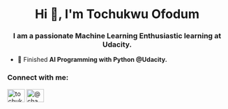 <h1 align="center">Hi 👋, I'm Tochukwu Ofodum</h1>
<h3 align="center">I am a passionate Machine Learning Enthusiastic learning at Udacity.</h3>

- 🔭 Finished **AI Programming with Python @Udacity.**

<h3 align="left">Connect with me:</h3>
<p align="left">
<a href="https://twitter.com/tochukwu_ofodum" target="blank"><img align="center" src="https://raw.githubusercontent.com/rahuldkjain/github-profile-readme-generator/master/src/images/icons/Social/twitter.svg" alt="tochukwu_ofodum" height="30" width="40" /></a>
<a href="https://instagram.com/@champraise" target="blank"><img align="center" src="https://raw.githubusercontent.com/rahuldkjain/github-profile-readme-generator/master/src/images/icons/Social/instagram.svg" alt="@champraise" height="30" width="40" /></a>
</p>
